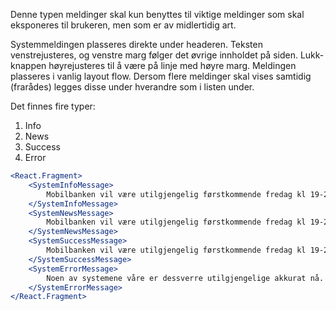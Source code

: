 Denne typen meldinger skal kun benyttes til viktige meldinger som skal eksponeres til brukeren, men som
er av midlertidig art.

Systemmeldingen plasseres direkte under headeren. Teksten venstrejusteres, og venstre marg følger det øvrige innholdet
på siden. Lukk-knappen høyrejusteres til å være på linje med høyre marg. Meldingen plasseres i vanlig layout flow. Dersom
flere meldinger skal vises samtidig (frarådes) legges disse under hverandre som i listen under.

Det finnes fire typer:

1.  Info
2.  News
3.  Success
4.  Error

```jsx
<React.Fragment>
    <SystemInfoMessage>
        Mobilbanken vil være utilgjengelig førstkommende fredag kl 19-20.
    </SystemInfoMessage>
    <SystemNewsMessage>
        Mobilbanken vil være utilgjengelig førstkommende fredag kl 19-20.
    </SystemNewsMessage>
    <SystemSuccessMessage>
        Mobilbanken vil være utilgjengelig førstkommende fredag kl 19-20.
    </SystemSuccessMessage>
    <SystemErrorMessage>
        Noen av systemene våre er dessverre utilgjengelige akkurat nå.
    </SystemErrorMessage>
</React.Fragment>
```
